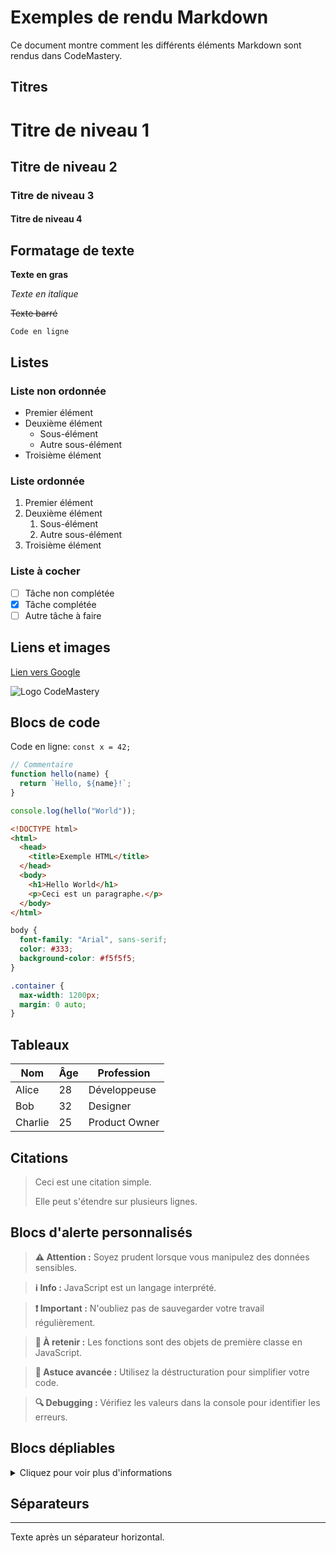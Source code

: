 # Exemples de rendu Markdown

Ce document montre comment les différents éléments Markdown sont rendus dans CodeMastery.

## Titres

# Titre de niveau 1

## Titre de niveau 2

### Titre de niveau 3

#### Titre de niveau 4

## Formatage de texte

**Texte en gras**

_Texte en italique_

~~Texte barré~~

`Code en ligne`

## Listes

### Liste non ordonnée

- Premier élément
- Deuxième élément
  - Sous-élément
  - Autre sous-élément
- Troisième élément

### Liste ordonnée

1. Premier élément
2. Deuxième élément
   1. Sous-élément
   2. Autre sous-élément
3. Troisième élément

### Liste à cocher

- [ ] Tâche non complétée
- [x] Tâche complétée
- [ ] Autre tâche à faire

## Liens et images

[Lien vers Google](https://www.google.com)

![Logo CodeMastery](https://placehold.co/600x400?text=CodeMastery)

## Blocs de code

Code en ligne: `const x = 42;`

```javascript
// Commentaire
function hello(name) {
  return `Hello, ${name}!`;
}

console.log(hello("World"));
```

```html
<!DOCTYPE html>
<html>
  <head>
    <title>Exemple HTML</title>
  </head>
  <body>
    <h1>Hello World</h1>
    <p>Ceci est un paragraphe.</p>
  </body>
</html>
```

```css
body {
  font-family: "Arial", sans-serif;
  color: #333;
  background-color: #f5f5f5;
}

.container {
  max-width: 1200px;
  margin: 0 auto;
}
```

## Tableaux

| Nom     | Âge | Profession    |
| ------- | --- | ------------- |
| Alice   | 28  | Développeuse  |
| Bob     | 32  | Designer      |
| Charlie | 25  | Product Owner |

## Citations

> Ceci est une citation simple.
>
> Elle peut s'étendre sur plusieurs lignes.

## Blocs d'alerte personnalisés

> **⚠️ Attention :** Soyez prudent lorsque vous manipulez des données sensibles.

> **ℹ️ Info :** JavaScript est un langage interprété.

> **❗ Important :** N'oubliez pas de sauvegarder votre travail régulièrement.

> **📌 À retenir :** Les fonctions sont des objets de première classe en JavaScript.

> **🚀 Astuce avancée :** Utilisez la déstructuration pour simplifier votre code.

> **🔍 Debugging :** Vérifiez les valeurs dans la console pour identifier les erreurs.

## Blocs dépliables

<details>
<summary>Cliquez pour voir plus d'informations</summary>

Ce contenu est masqué par défaut et s'affiche uniquement lorsque l'utilisateur clique sur le titre.

Vous pouvez inclure tout type de contenu Markdown à l'intérieur :

- Listes
- **Texte formaté**
- Etc.

</details>

## Séparateurs

---

Texte après un séparateur horizontal.
